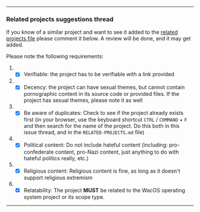 ***

### Related projects suggestions thread

If you know of a similar project and want to see it added to the [related projects file](/seanpm2001/WacOS/RELATED-PROJECTS.md) please comment it below. A review will be done, and it may get added.

Please note the following requirements:

1. - [x] Verifiable: the project has to be verifiable with a link provided

2. - [x] Decency: the project can have sexual themes, but cannot contain pornographic content in its source code or provided files. If the project has sexual themes, please note it as well

3. - [x] Be aware of duplicates: Check to see if the project already exists first (in your browser, use the keyboard shortcut `CTRL` / `COMMAND` + `F` and then search for the name of the project. Do this both in this issue thread, and in the `RELATED-PROJECTS.md` file)

4. - [x] Political content: Do not include hateful content (including: pro-confederate content, pro-Nazi content, just anything to do with hateful politics really, etc.)

5. - [x] Religious content: Religious content is fine, as long as it doesn't support religious extremism

6. - [x] Relatability: The project **MUST** be related to the WacOS operating system project or its scope type.

***
